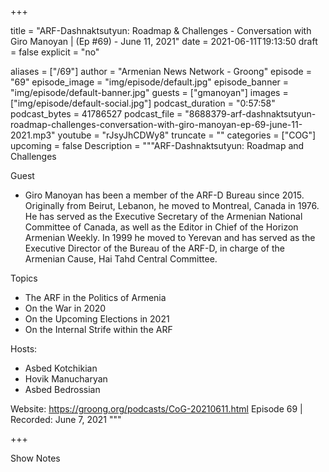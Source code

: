 
+++

title = "ARF-Dashnaktsutyun: Roadmap & Challenges - Conversation with Giro Manoyan | (Ep #69) - June 11, 2021"
date = 2021-06-11T19:13:50
draft = false
explicit = "no"

aliases = ["/69"]
author = "Armenian News Network - Groong"
episode = "69"
episode_image = "img/episode/default.jpg"
episode_banner = "img/episode/default-banner.jpg"
guests = ["gmanoyan"]
images = ["img/episode/default-social.jpg"]
podcast_duration = "0:57:58"
podcast_bytes = 41786527
podcast_file = "8688379-arf-dashnaktsutyun-roadmap-challenges-conversation-with-giro-manoyan-ep-69-june-11-2021.mp3"
youtube = "rJsyJhCDWy8"
truncate = ""
categories = ["COG"]
upcoming = false
Description = """ARF-Dashnaktsutyun: Roadmap and Challenges

Guest
* Giro Manoyan has been a member of the ARF-D Bureau since 2015. Originally from Beirut, Lebanon, he moved to Montreal, Canada in 1976. He has served as the Executive Secretary of the Armenian National Committee of Canada, as well as the Editor in Chief of the Horizon Armenian Weekly. In 1999 he moved to Yerevan and has served as the Executive Director of the Bureau of the ARF-D, in charge of the Armenian Cause, Hai Tahd Central Committee.

Topics
* The ARF in the Politics of Armenia
* On the War in 2020
* On the Upcoming Elections in 2021
* On the Internal Strife within the ARF

Hosts:
* Asbed Kotchikian
* Hovik Manucharyan
* Asbed Bedrossian 

Website: https://groong.org/podcasts/CoG-20210611.html
Episode 69 | Recorded: June 7, 2021
"""

+++

Show Notes

